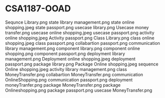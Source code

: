 # CSA1187-OOAD
Sequnce Library.png
state library management.png
state online shopping.jpeg
state passport.png
usecase library.png
Usecase money transfer.png
usecase online shopping.jpeg
usecase passport.png
activity online shopping.jpeg
Activity passport.png
Class Library.png
class online shopping.jpeg
class passport.png
collabartion passport.png
communication library management.png
component library.png
component online shopping.png
component passport.png
deployment library management.png
Deployment online shopping.jpeg
deployment passport.png
package library.png
Package Online shopping.jpeg
sequence Online shopping.jpeg
activity library management.png
class MoneyTransfer.png
collabartion MoneyTransfer.png
communication OnlineShopping.png
communication passport.png
deployment moneyTranfer.png
package MoneyTransfer.png
package Onlineshopping.png
package passport.png
usecase MoneyTransfer.png
